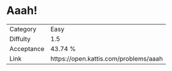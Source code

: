 # Aaah!

<table>
    <tr>
        <td>Category</td>
        <td>Easy</td>
    </tr>
    <tr>
        <td>Diffulty</td>
        <td>1.5</td>
    </tr>
    <tr>
        <td>Acceptance</td>
        <td>43.74 %</td>
    </tr>
    <tr>
        <td>Link</td>
        <td>https://open.kattis.com/problems/aaah</td>
    </tr>
</table>